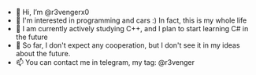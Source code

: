 - 👋 Hi, I’m @r3vengerx0
- 👀 I'm interested in programming and cars :) In fact, this is my whole life
- 🌱 I am currently actively studying C++, and I plan to start learning C# in the future
- 💞️ So far, I don't expect any cooperation, but I don't see it in my ideas about the future.
- 📫 You can contact me in telegram, my tag: @r3venger

<!---
r3vengerx0/r3vengerx0 is a ✨ special ✨ repository because its `README.md` (this file) appears on your GitHub profile.
You can click the Preview link to take a look at your changes.
--->
